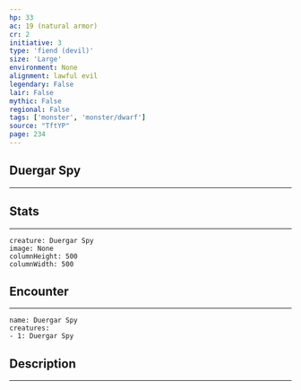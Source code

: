 ```yaml
---
hp: 33
ac: 19 (natural armor)
cr: 2
initiative: 3
type: 'fiend (devil)'    
size: 'Large'
environment: None
alignment: lawful evil
legendary: False
lair: False
mythic: False
regional: False
tags: ['monster', 'monster/dwarf']
source: "TftYP"
page: 234
---
```


## Duergar Spy
---



## Stats
---

```statblock
creature: Duergar Spy
image: None
columnHeight: 500
columnWidth: 500
```

## Encounter
---

```encounter-table
name: Duergar Spy
creatures:
- 1: Duergar Spy
```

## Description
---




